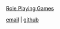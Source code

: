 [Role Playing Games](rpg/index)

[email](mailto:willegetz@gmail.com) | [github](https:/github.com/willegetz)
